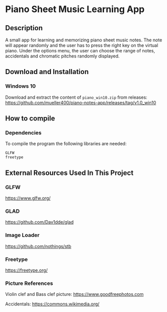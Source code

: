# Piano Sheet Music Learning App

## Description
A small app for learning and memorizing piano sheet music notes. The note will appear randomly and the user has to press the right key on the virtual piano. Under the options menu, the user can choose the range of notes, accidentals and chromatic pitches randomly displayed.

## Download and Installation
### Windows 10
Download and extract the content of `piano_win10.zip` from releases:
https://github.com/mueller400/piano-notes-app/releases/tag/v1.0_win10
## How to compile
### Dependencies
To compile the program the following libraries are needed:
```
GLFW
freetype
```

## External Resources Used In This Project
### GLFW
https://www.glfw.org/
### GLAD
https://github.com/Dav1dde/glad
### Image Loader
https://github.com/nothings/stb
### Freetype
https://freetype.org/
### Picture References
Violin clef and Bass clef picture: https://www.goodfreephotos.com

Accidentals: https://commons.wikimedia.org/
